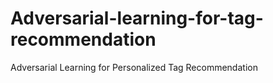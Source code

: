 # Adversarial-learning-for-tag-recommendation
Adversarial Learning for Personalized Tag Recommendation
